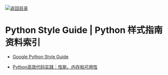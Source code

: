 [![返回目录](https://user-images.githubusercontent.com/5803001/38079637-ff0abcf0-3371-11e8-9b76-ad651620afc7.jpg)](https://github.com/wxyyxc1992/Awesome-Links) 

# Python Style Guide | Python 样式指南资料索引

* [Google Python Style Guide](https://google.github.io/styleguide/pyguide.html)

- [Python高效代码实践：性能、内存和可用性](https://zhuanlan.zhihu.com/p/28675694)